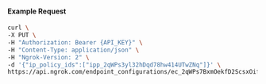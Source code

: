<!-- Code generated for API Clients. DO NOT EDIT. -->

#### Example Request

```bash
curl \
-X PUT \
-H "Authorization: Bearer {API_KEY}" \
-H "Content-Type: application/json" \
-H "Ngrok-Version: 2" \
-d '{"ip_policy_ids":["ipp_2qWPs3yl32hDqd78hw414UTwZNq"]}' \
https://api.ngrok.com/endpoint_configurations/ec_2qWPs7BxmOekfD2ScsxOifvQNjW/ip_policy
```
